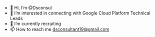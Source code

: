 - 👋 Hi, I’m @Dsconsul
- 👀 I’m interested in connecting with Google Cloud Platform Technical Leads
- 🌱 I’m currently recruiting
- 📫 How to reach me dsconsultant19@gmail.com 

<!---
Dsconsul/Dsconsul is a ✨ special ✨ repository because its `README.md` (this file) appears on your GitHub profile.
You can click the Preview link to take a look at your changes.
--->
